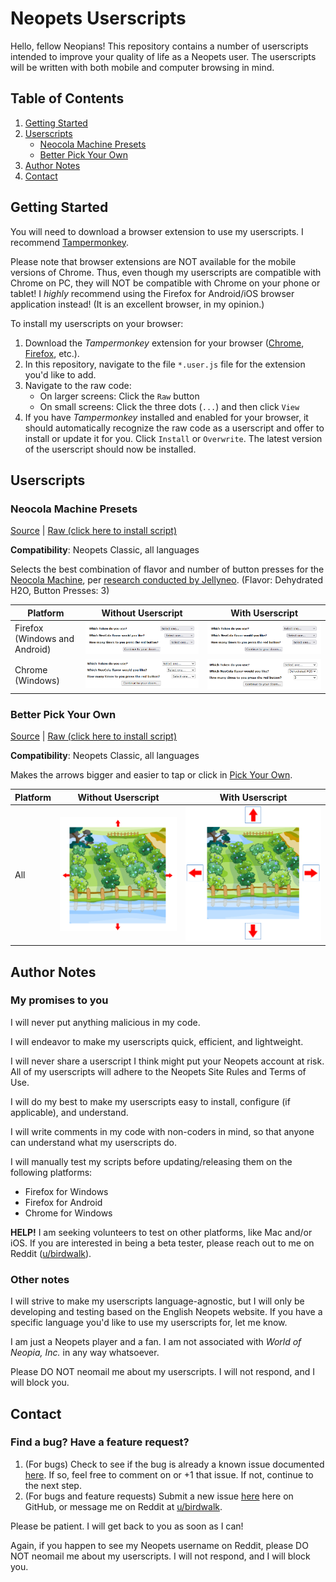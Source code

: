 # Neopets Userscripts

Hello, fellow Neopians! This repository contains a number of userscripts intended to improve your quality of life as a Neopets user. The userscripts will be written with both mobile and computer browsing in mind.

## Table of Contents
1. [Getting Started](#getting-started)
2. [Userscripts](#userscripts)
    - [Neocola Machine Presets](#neocola-machine-presets)
    - [Better Pick Your Own](#better-pick-your-own)
3. [Author Notes](#author-notes)
4. [Contact](#contact)

## Getting Started

You will need to download a browser extension to use my userscripts. I recommend [Tampermonkey](https://www.tampermonkey.net/).

Please note that browser extensions are NOT available for the mobile versions of Chrome. Thus, even though my userscripts are compatible with Chrome on PC, they will NOT be compatible with Chrome on your phone or tablet! I *highly* recommend using the Firefox for Android/iOS browser application instead! (It is an excellent browser, in my opinion.)

To install my userscripts on your browser:
1. Download the *Tampermonkey* extension for your browser ([Chrome](https://chromewebstore.google.com/detail/tampermonkey/dhdgffkkebhmkfjojejmpbldmpobfkfo?hl=en&pli=1), [Firefox](https://addons.mozilla.org/en-US/firefox/addon/tampermonkey/), etc.). 
2. In this repository, navigate to the file `*.user.js` file for the extension you'd like to add. 
3. Navigate to the raw code:
    * On larger screens: Click the `Raw` button
    * On small screens: Click the three dots (`...`) and then click `View` 
4. If you have *Tampermonkey* installed and enabled for your browser, it should automatically recognize the raw code as a userscript and offer to install or update it for you. Click `Install` or `Overwrite`. The latest version of the userscript should now be installed.

## Userscripts

### Neocola Machine Presets

[Source](userscripts/NeocolaMachinePresets.user.js) | [Raw (click here to install script)](https://github.com/birdwalk0/neopets-userscripts/raw/main/userscripts/NeocolaMachinePresets.user.js)

**Compatibility**: Neopets Classic, all languages

Selects the best combination of flavor and number of button presses for the [Neocola Machine](https://www.neopets.com/moon/neocola.phtml), per [research conducted by Jellyneo](https://www.jellyneo.net/?go=neocolamachine). (Flavor: Dehydrated H2O, Button Presses: 3)

| Platform  | Without Userscript | With Userscript |
| ------------- | ------------- | ----------- |
| Firefox (Windows and Android)  | ![Screenshot of Neocola Machine form without the userscript - Mozilla Firefox for Windows](assets/NeocolaMachinePresets/ffx_web1.png) | ![Screenshot of Neocola Machine form with the userscript - Mozilla Firefox for Windows](assets/NeocolaMachinePresets/ffx_web1.png) |
| Chrome (Windows) | ![Screenshot of Neocola Machine form with the userscript - Chrome for Windows](assets/NeocolaMachinePresets/chrome_web1.png) | ![Screenshot of Neocola Machine form with the userscript - Chrome for Windows](assets/NeocolaMachinePresets/chrome_web2.png) |

### Better Pick Your Own

[Source](userscripts/PickYourOwn.user.js) | [Raw (click here to install script)](https://github.com/birdwalk0/neopets-userscripts/raw/main/userscripts/PickYourOwn.user.js)

**Compatibility**: Neopets Classic, all languages

Makes the arrows bigger and easier to tap or click in [Pick Your Own](https://www.neopets.com/medieval/pickyourown_index.phtml?).

| Platform  | Without Userscript | With Userscript |
| --------- | ------------------ | --------------- |
| All       | ![Screenshot of Pick Your Own without the userscript - Firefox for Windows](assets/PickYourOwn/ffx_web1.png) | ![Screenshot of Pick Your Own with the userscript - Firefox for Windows](assets/PickYourOwn/ffx_web2.png) |
## Author Notes
### My promises to you
I will never put anything malicious in my code.

I will endeavor to make my userscripts quick, efficient, and lightweight.

I will never share a userscript I think might put your Neopets account at risk. All of my userscripts will adhere to the Neopets Site Rules and Terms of Use. 

I will do my best to make my userscripts easy to install, configure (if applicable), and understand.

I will write comments in my code with non-coders in mind, so that anyone can understand what my userscripts do.

I will manually test my scripts before updating/releasing them on the following platforms:
* Firefox for Windows
* Firefox for Android
* Chrome for Windows

**HELP!** I am seeking volunteers to test on other platforms, like Mac and/or iOS. If you are interested in being a beta tester, please reach out to me on Reddit ([u/birdwalk](https://www.reddit.com/user/birdwalk/)).

### Other notes
I will strive to make my userscripts language-agnostic, but I will only be developing and testing based on the English Neopets website. If you have a specific language you'd like to use my userscripts for, let me know.

I am just a Neopets player and a fan. I am not associated with *World of Neopia, Inc.* in any way whatsoever.

Please DO NOT neomail me about my userscripts. I will not respond, and I will block you.

## Contact

### Find a bug? Have a feature request?
1. (For bugs) Check to see if the bug is already a known issue documented [here](https://github.com/birdwalk0/neopets-userscripts/issues). If so, feel free to comment on or +1 that issue. If not, continue to the next step.
2. (For bugs and feature requests) Submit a new issue [here](https://github.com/birdwalk0/neopets-userscripts/issues/new/choose) here on GitHub, or message me on Reddit at [u/birdwalk](https://www.reddit.com/user/birdwalk/).

Please be patient. I will get back to you as soon as I can!

Again, if you happen to see my Neopets username on Reddit, please DO NOT neomail me about my userscripts. I will not respond, and I will block you.
